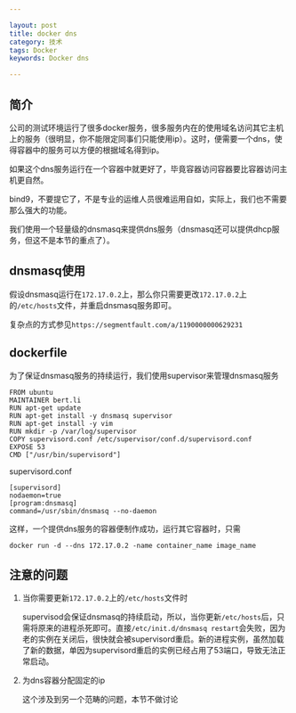 ```yaml
---

layout: post
title: docker dns
category: 技术
tags: Docker
keywords: Docker dns

---
```


## 简介

公司的测试环境运行了很多docker服务，很多服务内在的使用域名访问其它主机上的服务（很明显，你不能限定同事们只能使用ip）。这时，便需要一个dns，使得容器中的服务可以方便的根据域名得到ip。

如果这个dns服务运行在一个容器中就更好了，毕竟容器访问容器要比容器访问主机更自然。

bind9，不要提它了，不是专业的运维人员很难运用自如，实际上，我们也不需要那么强大的功能。

我们使用一个轻量级的dnsmasq来提供dns服务（dnsmasq还可以提供dhcp服务，但这不是本节的重点了）。

## dnsmasq使用

假设dnsmasq运行在`172.17.0.2`上，那么你只需要更改`172.17.0.2`上的`/etc/hosts`文件，并重启dnsmasq服务即可。

复杂点的方式参见`https://segmentfault.com/a/1190000000629231`

## dockerfile

为了保证dnsmasq服务的持续运行，我们使用supervisor来管理dnsmasq服务

    FROM ubuntu
    MAINTAINER bert.li
    RUN apt-get update
    RUN apt-get install -y dnsmasq supervisor
    RUN apt-get install -y vim
    RUN mkdir -p /var/log/supervisor
    COPY supervisord.conf /etc/supervisor/conf.d/supervisord.conf
    EXPOSE 53
    CMD ["/usr/bin/supervisord"]
    
    
supervisord.conf 

	[supervisord]
	nodaemon=true
	[program:dnsmasq]
	command=/usr/sbin/dnsmasq --no-daemon

这样，一个提供dns服务的容器便制作成功，运行其它容器时，只需

	docker run -d --dns 172.17.0.2 -name container_name image_name


## 注意的问题

1. 当你需要更新`172.17.0.2`上的`/etc/hosts`文件时

	supervisod会保证dnsmasq的持续启动，所以，当你更新`/etc/hosts`后，只需将原来的进程杀死即可。直接`/etc/init.d/dnsmasq restart`会失败，因为老的实例在关闭后，很快就会被supervisord重启。新的进程实例，虽然加载了新的数据，单因为supervisord重启的实例已经占用了53端口，导致无法正常启动。
    
2. 为dns容器分配固定的ip

	这个涉及到另一个范畴的问题，本节不做讨论